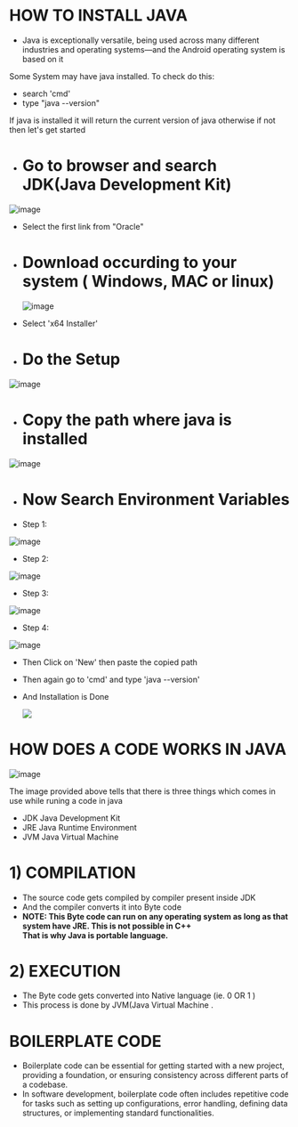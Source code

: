 # HOW TO INSTALL JAVA

-  Java is exceptionally versatile, being used across many different industries and operating systems—and the Android operating system is based on it

Some System may have java installed.
To check do this:
- search 'cmd'
- type "java --version"

If java is installed it will return the current version of java otherwise if not then let's get started 

- # Go to browser and search JDK(Java Development Kit)

![image](https://github.com/Ayus0721/JAVA/assets/147092631/b86fce90-1245-4c3d-95f5-000d0f7642d2)

- Select the first link from "Oracle" 

- # Download occurding to your system ( Windows, MAC or linux)
  ![image](https://github.com/Ayus0721/JAVA/assets/147092631/ddfb1fd8-cb22-41d1-a7af-31758af0a8b4)

- Select 'x64 Installer'


- # Do the Setup

![image](https://github.com/Ayus0721/JAVA/assets/147092631/ef0676b5-db86-4cd1-b3f5-b243b8caa81d)

- # Copy the path where java is installed

![image](https://github.com/Ayus0721/JAVA/assets/147092631/c85a4d3c-ee2e-42a8-856a-5e6497b5df99)

- # Now Search Environment Variables
- Step 1:

![image](https://github.com/Ayus0721/JAVA/assets/147092631/bf9786e8-8349-4b71-ac9a-3039f39c8cea)

- Step 2:

![image](https://github.com/Ayus0721/JAVA/assets/147092631/b88c0c4b-83f1-4f3c-bacc-2004f7bc26b4)

- Step 3:
  
![image](https://github.com/Ayus0721/JAVA/assets/147092631/91e5fe31-1ac4-4609-9b13-0dacb2611448)

- Step 4:
  
![image](https://github.com/Ayus0721/JAVA/assets/147092631/1d8bff83-4430-4376-a82d-267aba22121d)

- Then Click on 'New' then paste the copied path
- Then again go to 'cmd' and type 'java --version'
- And Installation is Done

  <img src="https://media1.tenor.com/m/CW3dv0a1Hf4AAAAC/mission-complete-spongebob.gif"/>


# HOW DOES A CODE WORKS IN JAVA


![image](https://github.com/Ayus0721/JAVA/assets/147092631/1074b3e4-f838-4b2d-aa62-9bb79c438107)

The image provided above tells that there  is three things which comes in use while runing a code in java 
- JDK Java Development Kit
- JRE Java Runtime Environment 
- JVM Java Virtual Machine

# 1) COMPILATION   

- The source code gets compiled by compiler present inside JDK
- And the compiler converts it into Byte code
- <b>NOTE: This Byte code can run on any operating system as long as that system have JRE. This is not possible in C++<br> That is why Java is portable language. </b> 

    
# 2) EXECUTION 

- The Byte code gets converted into Native language (ie. 0 OR 1 )
- This process is done by JVM(Java Virtual Machine .

# BOILERPLATE CODE

- Boilerplate code can be essential for getting started with a new project, providing a foundation, or ensuring consistency across different parts of a codebase.
- In software development, boilerplate code often includes repetitive code for tasks such as setting up configurations, error handling, defining data structures, or implementing standard functionalities.


  
